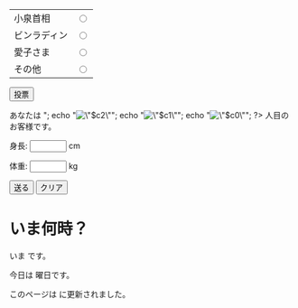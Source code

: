 
<!DOCTYPE html>
<html lang="ja">
<head>
    <title>Document</title>
</head>
<body>

<form action="vote.php" method="post">
<table>
  <tr>
    <td>小泉首相</td>
    <td><input type="radio" name="vote" value="0"></td>
  </tr>
  <tr>
    <td>ビンラディン</td>
    <td><input type="radio" name="vote" value="1"></td>
  </tr>
  <tr>
    <td>愛子さま</td>
    <td><input type="radio" name="vote" value="2"></td>
  </tr>
  <tr>
    <td>その他</td>
    <td><input type="radio" name="vote" value="3"></td>
  </tr>
</table>
<p><input type="submit" value="投票"></p>
</form>
<p>
あなたは
<?php
  echo "<img src=\"$c3.jpg\" alt=\"$c3\">";
  echo "<img src=\"$c2.jpg\" alt=\"$c2\">";
  echo "<img src=\"$c1.jpg\" alt=\"$c1\">";
  echo "<img src=\"$c0.jpg\" alt=\"$c0\">";
?>
人目のお客様です。
</p>

<?php
  date_default_timezone_set('Asia/Tokyo');
?>
    
<form action="ques.php" method="post">
<p>身長: <input name="height" size="5"> cm</p>
<p>体重: <input name="weight" size="5"> kg</p>
<p><input type="submit" value="送る">
<input type="reset" value="クリア"></p>
</form>


<h1>いま何時？</h1>

<p>いま
<?php date_default_timezone_set('Asia/Tokyo');
echo date("Y 年 m 月 d 日 H 時 i 分 s 秒"); ?>
です。</p>


<p>今日は
<?php
  $week[0] = "日";
  $week[1] = "月";
  $week[2] = "火";
  $week[3] = "水";
  $week[4] = "木";
  $week[5] = "金";
  $week[6] = "土";
  echo $week[date("w")];
?>
曜日です。</p>


<p>
<?php
  date_default_timezone_set('Asia/Tokyo');
  $h = date("H");
  if ($h < 10)
    echo "おはようございます";
  elseif ($h < 18)
    echo "こんにちは";
  else
    echo "こんばんは";
?>
</p>
<p>
<?php
  date_default_timezone_set('Asia/Tokyo');
  $h = date("H");
  if ($h < 10) {
    echo "おはようございます";
  } elseif ($h < 18) {
    echo "こんにちは";
  } else {
    echo "こんばんは";
  }
?>
</p>


<p>このページは
<?php echo date("Y 年 m 月 d 日 H 時 i 分 s 秒", filemtime("time.php")); ?>
に更新されました。</p>

</body>
</html>
